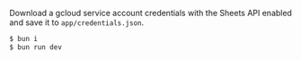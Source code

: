 Download a gcloud service account credentials with the Sheets API enabled and save it to `app/credentials.json`.

```sh
$ bun i
$ bun run dev
```
